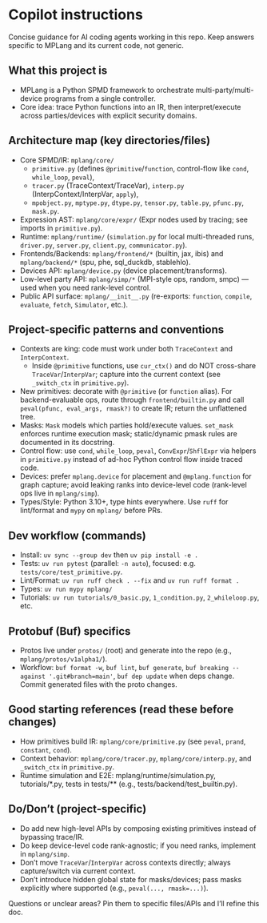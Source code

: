 # Copilot instructions

Concise guidance for AI coding agents working in this repo. Keep answers specific to MPLang and its current code, not generic.

## What this project is
- MPLang is a Python SPMD framework to orchestrate multi-party/multi-device programs from a single controller.
- Core idea: trace Python functions into an IR, then interpret/execute across parties/devices with explicit security domains.

## Architecture map (key directories/files)
- Core SPMD/IR: `mplang/core/`
   - `primitive.py` (defines `@primitive`/`function`, control-flow like `cond`, `while_loop`, `peval`),
   - `tracer.py` (TraceContext/TraceVar), `interp.py` (InterpContext/InterpVar, `apply`),
   - `mpobject.py`, `mptype.py`, `dtype.py`, `tensor.py`, `table.py`, `pfunc.py`, `mask.py`.
- Expression AST: `mplang/core/expr/` (Expr nodes used by tracing; see imports in `primitive.py`).
- Runtime: `mplang/runtime/` (`simulation.py` for local multi-threaded runs, `driver.py`, `server.py`, `client.py`, `communicator.py`).
- Frontends/Backends: `mplang/frontend/*` (builtin, jax, ibis) and `mplang/backend/*` (spu, phe, sql_duckdb, stablehlo).
- Devices API: `mplang/device.py` (device placement/transforms).
- Low-level party API: `mplang/simp/*` (MPI-style ops, random, smpc) — used when you need rank-level control.
- Public API surface: `mplang/__init__.py` (re-exports: `function`, `compile`, `evaluate`, `fetch`, `Simulator`, etc.).

## Project-specific patterns and conventions
- Contexts are king: code must work under both `TraceContext` and `InterpContext`.
   - Inside `@primitive` functions, use `cur_ctx()` and do NOT cross-share `TraceVar`/`InterpVar`; capture into the current context (see `_switch_ctx` in `primitive.py`).
- New primitives: decorate with `@primitive` (or `function` alias). For backend-evaluable ops, route through `frontend/builtin.py` and call `peval(pfunc, eval_args, rmask?)` to create IR; return the unflattened tree.
- Masks: `Mask` models which parties hold/execute values. `set_mask` enforces runtime execution mask; static/dynamic pmask rules are documented in its docstring.
- Control flow: use `cond`, `while_loop`, `peval`, `ConvExpr`/`ShflExpr` via helpers in `primitive.py` instead of ad-hoc Python control flow inside traced code.
- Devices: prefer `mplang.device` for placement and `@mplang.function` for graph capture; avoid leaking ranks into device-level code (rank-level ops live in `mplang/simp`).
- Types/Style: Python 3.10+, type hints everywhere. Use `ruff` for lint/format and `mypy` on `mplang/` before PRs.

## Dev workflow (commands)
- Install: `uv sync --group dev` then `uv pip install -e .`
- Tests: `uv run pytest` (parallel: `-n auto`), focused: e.g. `tests/core/test_primitive.py`.
- Lint/Format: `uv run ruff check . --fix` and `uv run ruff format .`
- Types: `uv run mypy mplang/`
- Tutorials: `uv run tutorials/0_basic.py`, `1_condition.py`, `2_whileloop.py`, etc.

## Protobuf (Buf) specifics
- Protos live under `protos/` (root) and generate into the repo (e.g., `mplang/protos/v1alpha1/`).
- Workflow: `buf format -w`, `buf lint`, `buf generate`, `buf breaking --against '.git#branch=main'`, `buf dep update` when deps change. Commit generated files with the proto changes.

## Good starting references (read these before changes)
- How primitives build IR: `mplang/core/primitive.py` (see `peval`, `prand`, `constant`, `cond`).
- Context behavior: `mplang/core/tracer.py`, `mplang/core/interp.py`, and `_switch_ctx` in `primitive.py`.
- Runtime simulation and E2E: mplang/runtime/simulation.py, tutorials/*.py, tests in tests/** (e.g., tests/backend/test_builtin.py).

## Do/Don’t (project-specific)
- Do add new high-level APIs by composing existing primitives instead of bypassing trace/IR.
- Do keep device-level code rank-agnostic; if you need ranks, implement in `mplang/simp`.
- Don’t move `TraceVar`/`InterpVar` across contexts directly; always capture/switch via current context.
- Don’t introduce hidden global state for masks/devices; pass masks explicitly where supported (e.g., `peval(..., rmask=...)`).

Questions or unclear areas? Pin them to specific files/APIs and I’ll refine this doc.
